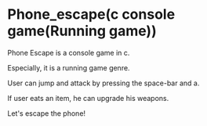# Phone_escape(c console game(Running game))

Phone Escape is a console game in c.

Especially, it is a running game genre.

User can jump and attack by pressing the space-bar and a.

If user eats an item, he can upgrade his weapons.

Let's escape the phone!
